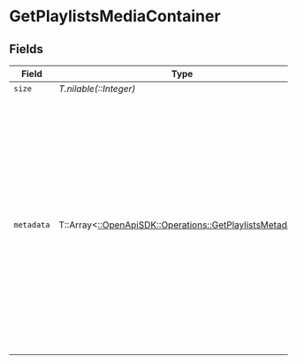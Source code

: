 # GetPlaylistsMediaContainer


## Fields

| Field                                                                                                                                                                                                                                                                                                                                                                                                                                                                            | Type                                                                                                                                                                                                                                                                                                                                                                                                                                                                             | Required                                                                                                                                                                                                                                                                                                                                                                                                                                                                         | Description                                                                                                                                                                                                                                                                                                                                                                                                                                                                      | Example                                                                                                                                                                                                                                                                                                                                                                                                                                                                          |
| -------------------------------------------------------------------------------------------------------------------------------------------------------------------------------------------------------------------------------------------------------------------------------------------------------------------------------------------------------------------------------------------------------------------------------------------------------------------------------- | -------------------------------------------------------------------------------------------------------------------------------------------------------------------------------------------------------------------------------------------------------------------------------------------------------------------------------------------------------------------------------------------------------------------------------------------------------------------------------- | -------------------------------------------------------------------------------------------------------------------------------------------------------------------------------------------------------------------------------------------------------------------------------------------------------------------------------------------------------------------------------------------------------------------------------------------------------------------------------- | -------------------------------------------------------------------------------------------------------------------------------------------------------------------------------------------------------------------------------------------------------------------------------------------------------------------------------------------------------------------------------------------------------------------------------------------------------------------------------- | -------------------------------------------------------------------------------------------------------------------------------------------------------------------------------------------------------------------------------------------------------------------------------------------------------------------------------------------------------------------------------------------------------------------------------------------------------------------------------- |
| `size`                                                                                                                                                                                                                                                                                                                                                                                                                                                                           | *T.nilable(::Integer)*                                                                                                                                                                                                                                                                                                                                                                                                                                                           | :heavy_minus_sign:                                                                                                                                                                                                                                                                                                                                                                                                                                                               | N/A                                                                                                                                                                                                                                                                                                                                                                                                                                                                              | 4                                                                                                                                                                                                                                                                                                                                                                                                                                                                                |
| `metadata`                                                                                                                                                                                                                                                                                                                                                                                                                                                                       | T::Array<[::OpenApiSDK::Operations::GetPlaylistsMetadata](../../models/operations/getplaylistsmetadata.md)>                                                                                                                                                                                                                                                                                                                                                                      | :heavy_minus_sign:                                                                                                                                                                                                                                                                                                                                                                                                                                                               | N/A                                                                                                                                                                                                                                                                                                                                                                                                                                                                              | [<br/>{<br/>"ratingKey": "92",<br/>"key": "/playlists/92/items",<br/>"guid": "com.plexapp.agents.none://7ca5aaef-58e8-4828-9e21-c009c97f2903",<br/>"type": "playlist",<br/>"title": "Static Playlist",<br/>"summary": "A Great Playlist",<br/>"smart": false,<br/>"playlistType": "video",<br/>"composite": "/playlists/92/composite/1705716440",<br/>"icon": "playlist://image.smart",<br/>"viewCount": 1,<br/>"lastViewedAt": 1705716298,<br/>"duration": 7328000,<br/>"leafCount": 32,<br/>"addedAt": 1705716298,<br/>"updatedAt": 1705716440<br/>}<br/>] |